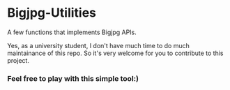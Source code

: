 # Bigjpg-Utilities
A few functions that implements Bigjpg APIs.

Yes, as a university student, I don't have much time to do much maintainance of this repo. 
So it's very welcome for you to contribute to this project.

### Feel free to play with this simple tool:)
